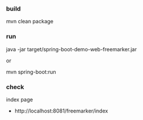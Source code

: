 ### build
mvn clean package

### run
java -jar target/spring-boot-demo-web-freemarker.jar

or 

mvn spring-boot:run

### check
index page 
* http://localhost:8081/freemarker/index

